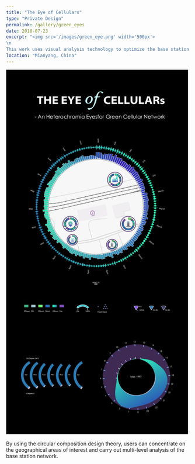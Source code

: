 ```yaml
---
title: "The Eye of Cellulars"
type: "Private Design"
permalink: /gallery/green_eyes
date: 2018-07-23
excerpt: "<img src='/images/green_eye.png' width='500px'> 
\n
This work uses visual analysis technology to optimize the base station network to achieve the goal of green base station network. "
location: "Mianyang, China"
---
```


<img src='/images/green_eye.png' width='500px'>

<br>

By using the circular composition design theory, users can concentrate on the geographical areas of interest and carry out multi-level analysis of the base station network. 